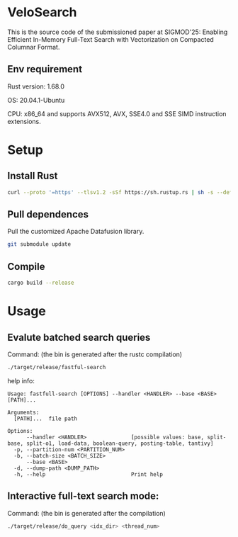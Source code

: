 # VeloSearch
This is the source code of the submissioned paper at SIGMOD'25: Enabling Efficient In-Memory Full-Text Search with Vectorization on Compacted Columnar Format.

## Env requirement
Rust version: 1.68.0

OS: 20.04.1-Ubuntu

CPU: x86\_64 and supports AVX512, AVX, SSE4.0 and SSE SIMD instruction extensions.

# Setup
## Install Rust
```bash
curl --proto '=https' --tlsv1.2 -sSf https://sh.rustup.rs | sh -s --default-toolchain=1.68.0
```

## Pull dependences
Pull the customized Apache Datafusion library.
```bash
git submodule update
```

## Compile
```bash
cargo build --release
```

# Usage
## Evalute batched search queries
Command: (the bin is generated after the rustc compilation)
```bash
./target/release/fastful-search
```

help info:
```
Usage: fastfull-search [OPTIONS] --handler <HANDLER> --base <BASE> [PATH]...

Arguments:
  [PATH]...  file path

Options:
      --handler <HANDLER>              [possible values: base, split-base, split-o1, load-data, boolean-query, posting-table, tantivy]
  -p, --partition-num <PARTITION_NUM>  
  -b, --batch-size <BATCH_SIZE>        
      --base <BASE>                    
  -d, --dump-path <DUMP_PATH>          
  -h, --help                           Print help
```

## Interactive full-text search mode:
Command: (the bin is generated after the compilation)
```bash
./target/release/do_query <idx_dir> <thread_num>
```